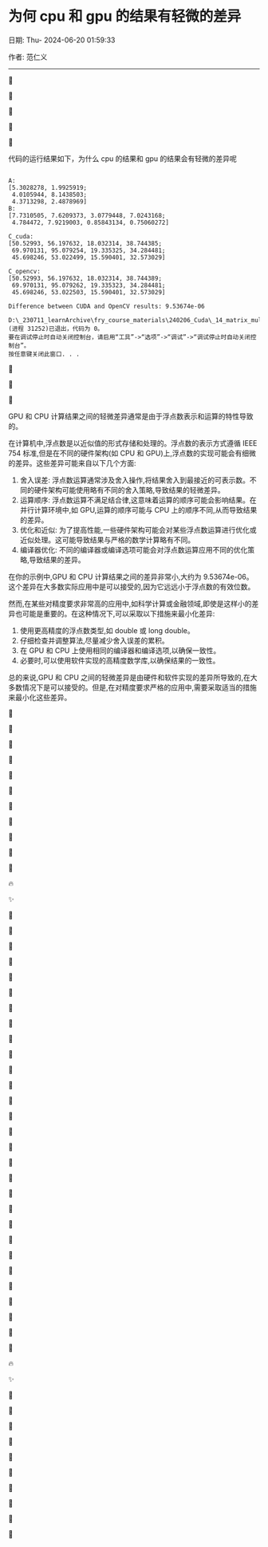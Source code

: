 # 为何 cpu 和 gpu 的结果有轻微的差异

日期: Thu- 2024-06-20 01:59:33

作者: 范仁义

---

🍎

🍓

🍊

🍒

🍌

代码的运行结果如下，为什么 cpu 的结果和 gpu 的结果会有轻微的差异呢

```

A:
[5.3028278, 1.9925919;
 4.0105944, 8.1438503;
 4.3713298, 2.4878969]
B:
[7.7310505, 7.6209373, 3.0779448, 7.0243168;
 4.784472, 7.9219003, 0.85843134, 0.75060272]

C_cuda:
[50.52993, 56.197632, 18.032314, 38.744385;
 69.970131, 95.079254, 19.335325, 34.284481;
 45.698246, 53.022499, 15.590401, 32.573029]

C_opencv:
[50.52993, 56.197632, 18.032314, 38.744389;
 69.970131, 95.079262, 19.335323, 34.284481;
 45.698246, 53.022503, 15.590401, 32.573029]

Difference between CUDA and OpenCV results: 9.53674e-06

D:\_230711_learnArchive\fry_course_materials\240206_Cuda\_14_matrix_multiplication\build\Debug\fry14MatrixMultiplication.exe (进程 31252)已退出，代码为 0。
要在调试停止时自动关闭控制台，请启用“工具”->“选项”->“调试”->“调试停止时自动关闭控制台”。
按任意键关闭此窗口. . .

```

🍑

🍍

🍉

GPU 和 CPU 计算结果之间的轻微差异通常是由于浮点数表示和运算的特性导致的。

在计算机中,浮点数是以近似值的形式存储和处理的。浮点数的表示方式遵循 IEEE 754 标准,但是在不同的硬件架构(如 CPU 和 GPU)上,浮点数的实现可能会有细微的差异。这些差异可能来自以下几个方面:

1. 舍入误差: 浮点数运算通常涉及舍入操作,将结果舍入到最接近的可表示数。不同的硬件架构可能使用略有不同的舍入策略,导致结果的轻微差异。
2. 运算顺序: 浮点数运算不满足结合律,这意味着运算的顺序可能会影响结果。在并行计算环境中,如 GPU,运算的顺序可能与 CPU 上的顺序不同,从而导致结果的差异。
3. 优化和近似: 为了提高性能,一些硬件架构可能会对某些浮点数运算进行优化或近似处理。这可能导致结果与严格的数学计算略有不同。
4. 编译器优化: 不同的编译器或编译选项可能会对浮点数运算应用不同的优化策略,导致结果的差异。

在你的示例中,GPU 和 CPU 计算结果之间的差异非常小,大约为 9.53674e-06。这个差异在大多数实际应用中是可以接受的,因为它远远小于浮点数的有效位数。

然而,在某些对精度要求非常高的应用中,如科学计算或金融领域,即使是这样小的差异也可能是重要的。在这种情况下,可以采取以下措施来最小化差异:

1. 使用更高精度的浮点数类型,如 double 或 long double。
2. 仔细检查并调整算法,尽量减少舍入误差的累积。
3. 在 GPU 和 CPU 上使用相同的编译器和编译选项,以确保一致性。
4. 必要时,可以使用软件实现的高精度数学库,以确保结果的一致性。

总的来说,GPU 和 CPU 之间的轻微差异是由硬件和软件实现的差异所导致的,在大多数情况下是可以接受的。但是,在对精度要求严格的应用中,需要采取适当的措施来最小化这些差异。

🍇

🍋

🍅

🍐

📖

🍧

🍓

📒

🔧

🌱

🌺

🔥

✨

🍹

🧊

🍄

🌷

💮

🌸

🍁

🌳

🌲

🌴

🍎

🍓

🍊

🍒

🍌

🍑

🍍

🍉

🍇

🍋

🍅

🍐

📖

🍧

🍓

📒

🔧

🌱

🌺

🔥

✨

🍹

🧊

🍄

🌷

💮

🌸

🍁

🌳

🌲

🌴

